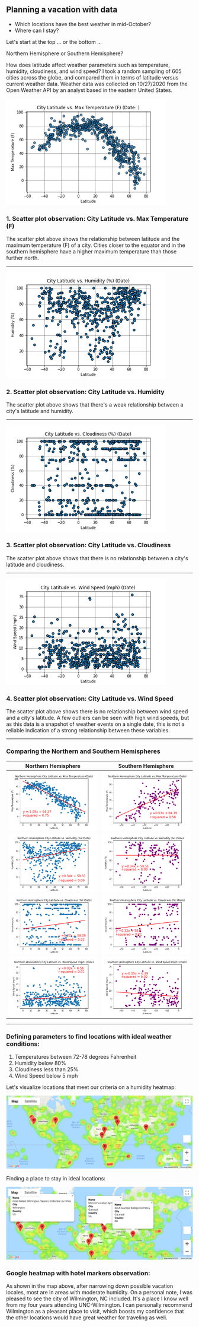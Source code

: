 ## Planning a vacation with data
* Which locations have the best weather in mid-October? 
* Where can I stay? 

Let's start at the top ... or the bottom ...

Northern Hemisphere or Southern Hemisphere? 

How does latitude affect weather parameters such as temperature, humidity, cloudiness, and wind speed? I took a random sampling of 605 cities across the globe, and compared them in terms of latitude versus current weather data. Weather data was collected on 10/27/2020 from the Open Weather API by an analyst based in the eastern United States.  

![City Latitude vs. Max Temperature (F) Scatter Plot](/WeatherPy/Images/latitudeVStemp.png)

### 1. Scatter plot observation: City Latitude vs. Max Temperature (F)

The scatter plot above shows the relationship between latitude and the maximum temperature (F) of a city. Cities closer to the equator and in the southern hemisphere have a higher maximum temperature than those further north.

---

![City Latitude vs. Humidity (%) Scatter Plot](/WeatherPy/Images/latitudeVShumidity.png)

### 2. Scatter plot observation: City Latitude vs. Humidity

The scatter plot above shows that there's a weak relationship between a city's latitude and humidity. 

---

![City Latitude vs. Cloudiness (%) Scatter Plot](/WeatherPy/Images/latitudeVScloudiness.png)

### 3. Scatter plot observation: City Latitude vs. Cloudiness

The scatter plot above shows that there is no relationship between a city's latitude and cloudiness. 

---

![City Latitude vs. Wind Speed (mph) Scatter Plot](/WeatherPy/Images/latitudeVSwindspeed.png)

### 4. Scatter plot observation: City Latitude vs. Wind Speed
The scatter plot above shows there is no relationship between wind speed and a city's latitude. A few outliers can be seen with high wind speeds, but as this data is a snapshot of weather events on a single date, this is not a reliable indication of a strong relationship between these variables. 

---
### Comparing the Northern and Southern Hemispheres

**Northern Hemisphere** | **Southern Hemisphere**
--------------------- | ---------------------
![Northern Hemisphere City Latitude vs. Max Temperature](/WeatherPy/Images/n_hemi_latitudeVStemp.png) | ![Southern Hemisphere City Latitude vs. Max Temperature](/WeatherPy/Images/s_hemi_latitudeVStemp.png)
![Northern Hemisphere City Latitude vs. Humidity (%)](/WeatherPy/Images/n_hemi_latitudeVShumidity.png) | ![Southern Hemisphere City Latitude vs. Humidity (%)](/WeatherPy/Images/s_hemi_latitudeVShumidity.png)
![Northern Hemisphere City Latitude vs. Cloudiness (%)](/WeatherPy/Images/n_hemi_latitudeVScloudiness.png) | ![Southern Hemisphere City Latitude vs. Cloudiness (%)](/WeatherPy/Images/s_hemi_latitudeVScloudiness.png) 
![Northern Hemisphere City Latitude vs. Wind Speed (mph)](/WeatherPy/Images/n_hemi_latitudeVSwindspeed.png) | ![Southern Hemisphere City Latitude vs. Wind Speed (mph)](/WeatherPy/Images/s_hemi_latitudeVSwindspeed.png)

---
### Defining parameters to find locations with ideal weather conditions: 
1. Temperatures between 72-78 degrees Fahrenheit
2. Humidity below 80%
3. Cloudiness less than 25%
4. Wind Speed below 5 mph

Let's visualize locations that meet our criteria on a humidity heatmap: 

![Humidity Heatmap with ideal locations pinpointed](/VacationPy/Images/humidity_heatmap_with_hotel_markers.png)

Finding a place to stay in ideal locations: 

![Hotel Locations pinpointed with marker info revealed](/VacationPy/Images/hotel_locations_with_marker_info.png)

### Google heatmap with hotel markers observation: 
As shown in the map above, after narrowing down possible vacation locales, most are in areas with moderate humidity. On a personal note, I was pleased to see the city of Wilmington, NC included. It's a place I know well from my four years attending UNC-Wilmington. I can personally recommend Wilmington as a pleasant place to visit, which boosts my confidence that the other locations would have great weather for traveling as well. 